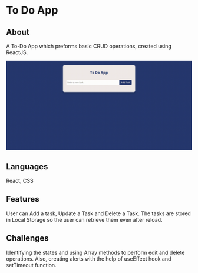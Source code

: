 # To Do App

## About

A To-Do App which preforms basic CRUD operations, created using ReactJS.

<img src='./public/to-do-app.gif' />

## Languages

React, CSS

## Features

User can Add a task, Update a Task and Delete a Task. The tasks are stored in Local Storage so the user can retrieve them even after reload.

## Challenges

Identifying the states and using Array methods to perform edit and delete operations. Also, creating alerts with the help of useEffect hook and setTimeout function.
